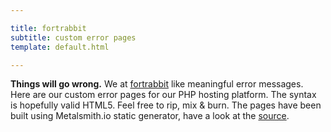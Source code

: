 ```yaml
---

title: fortrabbit
subtitle: custom error pages
template: default.html

---
```


**Things will go wrong.** We at [fortrabbit](https://fortrabbit.com) like meaningful error messages. Here are our custom error pages for our PHP hosting platform. The syntax is hopefully valid HTML5. Feel free to rip, mix &amp; burn. The pages have been built using Metalsmith.io static generator, have a look at the [source](https://github.com/fortrabbit/Custom-HTTP-Error-Pages/tree/master).
